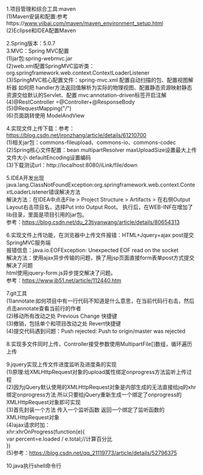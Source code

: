 1.项目管理和综合工具:maven<br>
(1)Maven安装和配置:参考https://www.yiibai.com/maven/maven_environment_setup.html<br>
(2)Eclipse和IDEA配置Maven<br>

2.Spring版本：5.0.7<br>
3.MVC：Spring MVC配置<br>
(1)jar包:spring-webmvc.jar<br>
(2)web.xml配置SpringMVC监听类：org.springframework.web.context.ContextLoaderListener<br>
(3)SpringMVC核心配置文件：spring-mvc.xml  配置自动扫描的包、配置视图解析器 如何把 handler方法返回值解析为实际的物理视图、配置静态资源映射静态资源交给默认的Servlet、配置 mvc:annotation-driven标签开启注解<br>
(4)@RestController =@Controller+@ResponseBody<br>
(5)@RequestMapping("/")<br>
(6)页面跳转使用 ModelAndView<br>

4.实现文件上传下载：参考：https://blog.csdn.net/jronzhang/article/details/61210700<br>
(1)相关jar包：commons-fileupload、commons-io、commons-codec<br>
(2)Spring核心文件配置：bean  multipartResolver   maxUploadSize设置最大上传文件大小       defaultEncoding设置编码<br>
(3)下载测试url：http://localhost:8080/iLink/file/down<br>

5.IDEA开发出现java.lang.ClassNotFoundException:org.springframework.web.context.ContextLoaderListener错误解决方法<br>
解決方法：在IDEA中点击File > Project Structure > Artifacts > 在右侧Output Layout右击项目名，选择Put into Output Root。
执行后，在WEB-INF在增加了lib目录，里面是项目引用的jar包。<br>
参考：https://blog.csdn.net/du_23tiyanwang/article/details/80654313  <br>

6.实现文件上传功能，在浏览器中上传文件报错：HTML+Jquery+ajax post提交SpringMVC服务端 <br>
报错信息：java.io.EOFException: Unexpected EOF read on the socket  <br>
解决方法：使用ajax异步传输的问题，换了用jsp页面直接form表单post方式提交解决了问题 <br>
html使用jquery-form.js异步提交解决了问题。<br>
参考：https://www.jb51.net/article/112440.htm   <br>

7.git工具<br>
(1)annotate:如何项目中有一行代码不知道是什么意思，在当前代码行右击，然后点击annotate查看当前行的作者<br>
(2)移动所有改动之处    Previous Change 快捷键<br>
(3)撤销，包括单个和项目改动之处    Revert快捷键<br>
(4)提交代码遇到问题：Push rejected: Push to origin/master was rejected  <br>

8.实现多文件同时上传，Controller接受参数使用MultipartFile[]数组，循环遍历上传 <br>

9.jquery实现上传文件进度监听及进度条的实现<br>
(1)原理:给XMLHttpRequest对象的upload属性绑定onprogress方法监听上传过程<br>
(2)因为jQuery默认使用的XMLHttpRequest对象是内部生成的无法直接给jq的xhr绑定onprogress方法
   所以只要给jQuery重新生成一个绑定了onprogress的XMLHttpRequest对象即可实现<br>
(3)首先封装一个方法 传入一个监听函数 返回一个绑定了监听函数的XMLHttpRequest对象<br>
(4)ajax请求时加：<br> xhr:xhrOnProgress(function(e){<br>
                    var percent=e.loaded / e.total;//计算百分比   <br>
                })<br>
(5)参考：https://blog.csdn.net/qq_21119773/article/details/52796375   <br>

10.java执行shell命令行




